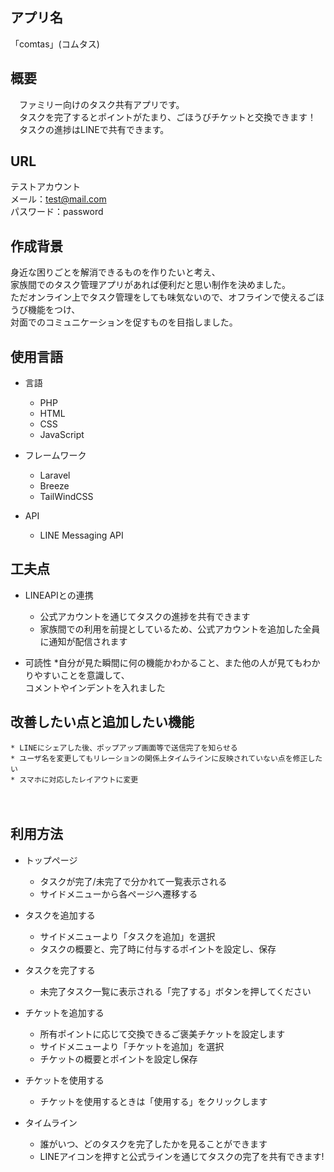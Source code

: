 ## アプリ名

「comtas」(コムタス) 

## 概要
　ファミリー向けのタスク共有アプリです。  
　タスクを完了するとポイントがたまり、ごほうびチケットと交換できます！  
　タスクの進捗はLINEで共有できます。  



## URL

テストアカウント  
メール：test@mail.com  
パスワード：password

## 作成背景
身近な困りごとを解消できるものを作りたいと考え、  
家族間でのタスク管理アプリがあれば便利だと思い制作を決めました。  
ただオンライン上でタスク管理をしても味気ないので、オフラインで使えるごほうび機能をつけ、  
対面でのコミュニケーションを促すものを目指しました。  

## 使用言語

* 言語
    * PHP
    * HTML
    * CSS
    * JavaScript

* フレームワーク
    * Laravel
    * Breeze
    * TailWindCSS

* API
    * LINE Messaging API

## 工夫点

* LINEAPIとの連携
    * 公式アカウントを通じてタスクの進捗を共有できます  
    * 家族間での利用を前提としているため、公式アカウントを追加した全員に通知が配信されます  
    
* 可読性
    *自分が見た瞬間に何の機能かわかること、また他の人が見てもわかりやすいことを意識して、  
     コメントやインデントを入れました  



## 改善したい点と追加したい機能
    * LINEにシェアした後、ポップアップ画面等で送信完了を知らせる
    * ユーザ名を変更してもリレーションの関係上タイムラインに反映されていない点を修正したい
    * スマホに対応したレイアウトに変更
　
## 利用方法

* トップページ
    * タスクが完了/未完了で分かれて一覧表示される
    * サイドメニューから各ページへ遷移する

* タスクを追加する
    * サイドメニューより「タスクを追加」を選択
    * タスクの概要と、完了時に付与するポイントを設定し、保存

* タスクを完了する
    * 未完了タスク一覧に表示される「完了する」ボタンを押してください

* チケットを追加する
    * 所有ポイントに応じて交換できるご褒美チケットを設定します
    * サイドメニューより「チケットを追加」を選択
    * チケットの概要とポイントを設定し保存

* チケットを使用する
    * チケットを使用するときは「使用する」をクリックします
    
* タイムライン
    * 誰がいつ、どのタスクを完了したかを見ることができます
    * LINEアイコンを押すと公式ラインを通じてタスクの完了を共有できます!
